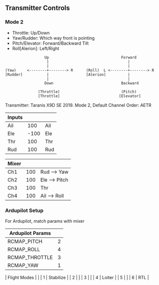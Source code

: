 
## Transmitter Controls

### Mode 2

- Throttle: Up/Down
- Yaw/Rudder: Which way front is pointing
- Pitch/Elevator: Forward/Backward Tilt
- Roll[Alerion]: Left/Right

```
                  Up                                 Forward
                   |                                    |
                   |                                    |
(Yaw)     <--------+--------> R      (Roll)  L <--------+--------> R
[Rudder]           |                 [Alerion]          |
                   |                                    |
                  Down                               Backward   
                  
               (Throttle)                            (Pitch)
               [Throttle]                           [Elevator]       
```

Transmitter: Taranis X9D SE 2019.  Mode 2, Default Channel Order: AETR

| Inputs | | |
| - | - | - |
| Ail | 100 | Ail |
| Ele | -100 | Ele |
| Thr | 100 | Thr |
| Rud | 100 | Rud |

| Mixer | | |
| - | - | - |
| Ch1 | 100 | Rud --> Yaw |
| Ch2 | 100 | Ele --> Pitch |
| Ch3 | 100 | Thr |
| Ch4 | 100 | Ail --> Roll |

### Ardupilot Setup

For Ardupilot, match params with mixer

| Ardupilot Params | | 
| - | - |
| RCMAP_PITCH | 2 |
| RCMAP_ROLL | 4 |
| RCMAP_THROTTLE | 3 |
| RCMAP_YAW | 1 |

| Flight Modes | | 
| 1 | Stabilize |
| 2 | | 
| 3 | |
| 4 | Loiter |
| 5 | |
| 6 | RTL |
